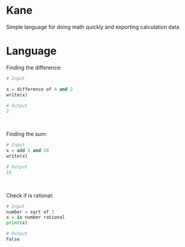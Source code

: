 # Kane
 Simple language for doing math quickly and exporting calculation data

# Language

Finding the difference:
```py
# Input

x = difference of 4 and 2
write(x)

# Output
2
```
<br>

Finding the sum:
```py
# Input
x = add 5 and 10
write(x)

# Output
15
```
<br>

Check if is rational:
```py
# Input
number = sqrt of 3
x = is number rational
print(x)

# Output
False

```
